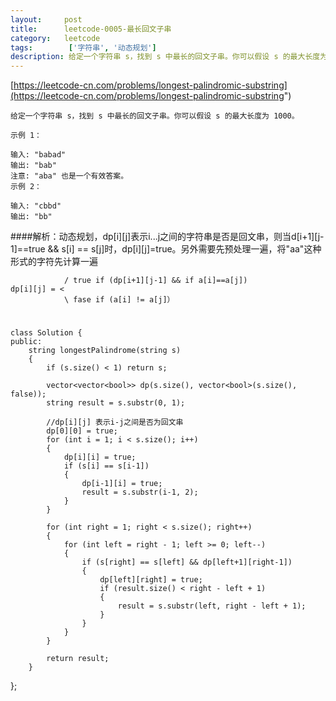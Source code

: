 ```yaml
---
layout:     post
title:      leetcode-0005-最长回文子串
category:   leetcode
tags:        ['字符串', '动态规划']
description: 给定一个字符串 s，找到 s 中最长的回文子串。你可以假设 s 的最大长度为 1000。
---
```


[https://leetcode-cn.com/problems/longest-palindromic-substring](https://leetcode-cn.com/problems/longest-palindromic-substring")

	给定一个字符串 s，找到 s 中最长的回文子串。你可以假设 s 的最大长度为 1000。
	
	示例 1：
	
	输入: "babad"
	输出: "bab"
	注意: "aba" 也是一个有效答案。
	示例 2：
	
	输入: "cbbd"
	输出: "bb"

####解析：动态规划，dp[i][j]表示i...j之间的字符串是否是回文串，则当d[i+1][j-1]==true && s[i] == s[j]时，dp[i][j]=true。另外需要先预处理一遍，将"aa"这种形式的字符先计算一遍

			    / true if (dp[i+1][j-1] && if a[i]==a[j])
	dp[i][j] = <
			    \ fase if (a[i] != a[j]） 
#

	class Solution {
	public:
	    string longestPalindrome(string s)
	    {
	        if (s.size() < 1) return s;
	        
	        vector<vector<bool>> dp(s.size(), vector<bool>(s.size(), false));
	        string result = s.substr(0, 1);
	        
	        //dp[i][j] 表示i-j之间是否为回文串
	        dp[0][0] = true;
	        for (int i = 1; i < s.size(); i++)
	        {
	            dp[i][i] = true;
	            if (s[i] == s[i-1])
	            {
	                dp[i-1][i] = true;
	                result = s.substr(i-1, 2);
	            }
	        }
	        
	        for (int right = 1; right < s.size(); right++)
	        {
	            for (int left = right - 1; left >= 0; left--)
	            {
	                if (s[right] == s[left] && dp[left+1][right-1])
	                {
	                    dp[left][right] = true;
	                    if (result.size() < right - left + 1)
	                    {
	                        result = s.substr(left, right - left + 1);
	                    }
	                }
	            }
	        }
	        
	        return result;
	    }
};
